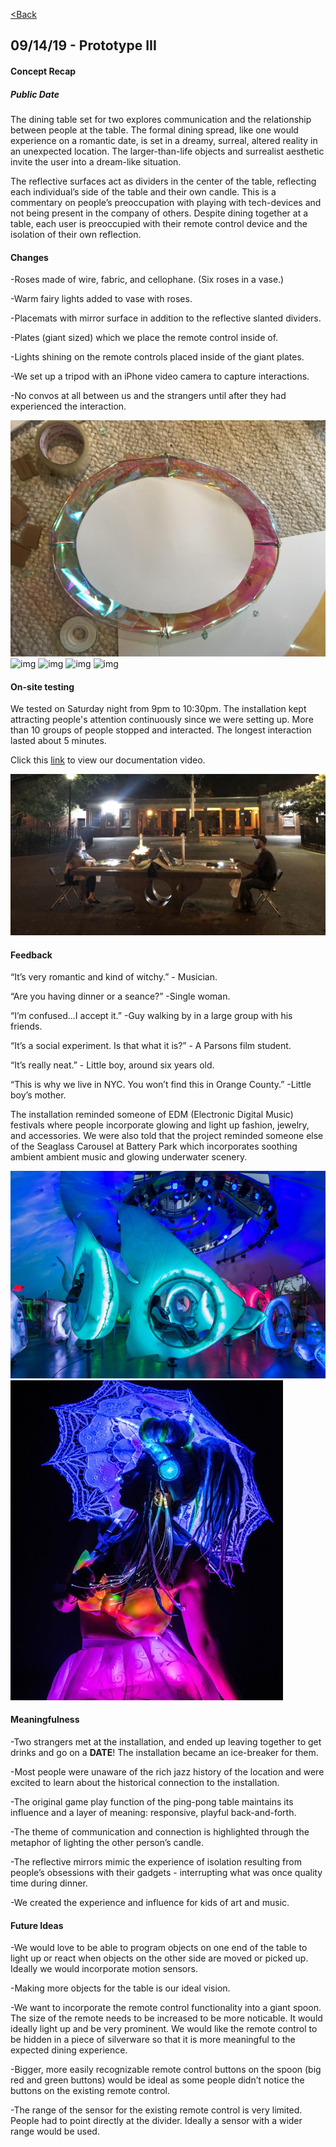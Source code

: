 [<Back](README.md)

## 09/14/19 - Prototype III
#### Concept Recap
##### Public Date
The dining table set for two explores communication and the relationship between people at the table. The formal dining spread, like one would experience on a romantic date, is set in a dreamy, surreal, altered reality in an unexpected location. The larger-than-life objects and surrealist aesthetic invite the user into a dream-like situation. 

The reflective surfaces act as dividers in the center of the table, reflecting each individual’s side of the table and their own candle. This is a commentary on people’s preoccupation with playing with tech-devices and not being present in the company of others. Despite dining together at a table, each user is preoccupied with their remote control device and the isolation of their own reflection. 

#### Changes
-Roses made of wire, fabric, and cellophane. (Six roses in a vase.)

-Warm fairy lights added to vase with roses. 

-Placemats with mirror surface in addition to the reflective slanted dividers.

-Plates (giant sized) which we place the remote control inside of.

-Lights shining on the remote controls placed inside of the giant plates.

-We set up a tripod with an iPhone video camera to capture interactions. 

-No convos at all between us and the strangers until after they had experienced the interaction. 

![img](img/plate.jpg)
![img](img/rose.jpg)
![img](img/vase1.jpg)
![img](img/newset.jpg)
![img](img/tri.jpg)

#### On-site testing
We tested on Saturday night from 9pm to 10:30pm. The installation kept attracting people's attention continuously since we were setting up. More than 10 groups of people stopped and interacted. The longest interaction lasted about 5 minutes.

Click this [link](https://drive.google.com/open?id=1cQXJUC7T6oAbRj4ZPOUHZSVAOV_O99UG) to view our documentation video.

![img](img/sit.png)

#### Feedback
“It’s very romantic and kind of witchy.” - Musician.

“Are you having dinner or a seance?” -Single woman.

“I’m confused...I accept it.” -Guy walking by in a large group with his friends.

“It’s a social experiment. Is that what it is?” - A Parsons film student.

“It’s really neat.” - Little boy, around six years old.

“This is why we live in NYC. You won’t find this in Orange County.” -Little boy’s mother.

The installation reminded someone of EDM (Electronic Digital Music) festivals where people incorporate glowing and light up fashion, jewelry, and accessories. 
We were also told that the project reminded someone else of the Seaglass Carousel at Battery Park which incorporates 
soothing ambient  ambient music and glowing underwater scenery.

![img](img/seaglass.jpg)
![img](img/edm.jpg)

#### Meaningfulness
-Two strangers met at the installation, and ended up leaving together to get drinks and go on a **DATE**! The installation became an ice-breaker for them.

-Most people were unaware of the rich jazz history of the location and were excited to learn about the historical connection to the installation. 

-The original game play function of the ping-pong table maintains its influence and a layer of meaning: responsive, playful back-and-forth. 

-The theme of communication and connection is highlighted through the metaphor of lighting the other person’s candle. 

-The reflective mirrors mimic the experience of isolation resulting from people’s obsessions with their gadgets - interrupting what was once quality time during dinner. 

-We created the experience and influence for kids of art and music.

#### Future Ideas
-We would love to be able to program objects on one end of the table to light up or react when objects on the other side are moved or picked up. Ideally we would incorporate motion sensors.

-Making more objects for the table is our ideal vision.

-We want to incorporate the remote control functionality into a giant spoon. The size of the remote needs to be increased to be more noticable. It would ideally light up and be very prominent. We would like the remote control to be hidden in a piece of silverware so that it is more meaningful to the expected dining experience.

-Bigger, more easily recognizable remote control buttons on the spoon (big red and green buttons) would be ideal as some people didn’t notice the buttons on the existing remote control. 

-The range of the sensor for the existing remote control is very limited. People had to point directly at the divider. Ideally a sensor with a wider range would be used. 

